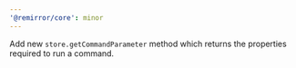 ```yaml
---
'@remirror/core': minor
---
```


Add new `store.getCommandParameter` method which returns the properties required to run a command.
